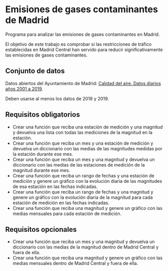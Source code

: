 # Emisiones de gases contaminantes de Madrid
Programa para analizar las emisiones de gases contaminantes en Madrid.

El objetivo de este trabajo es comprobar si las restricciones de tráfico establecidas en Madrid Central han servido para reducir significativamente las emisiones de gases contaminantes.

## Conjunto de datos

Datos abiertos del Ayuntamiento de Madrid: <a href="https://datos.madrid.es/portal/site/egob/menuitem.c05c1f754a33a9fbe4b2e4b284f1a5a0/?vgnextoid=aecb88a7e2b73410VgnVCM2000000c205a0aRCRD&amp;vgnextchannel=374512b9ace9f310VgnVCM100000171f5a0aRCRD&amp;vgnextfmt=default" target="_blank">Calidad del aire. Datos diarios años 2001 a 2019</a>.

Deben usarse al menos los datos de 2018 y 2019.

## Requisitos obligatorios

- Crear una función que reciba una estación de medición y una magnitud y devuelva una lista con todas las mediciones de la magnitud en la estación.
- Crear una función que reciba un mes y una estación de medición y devuelva un diccionario con las medias de las magnitudes medidas por la estación durante ese mes.
- Crear una función que reciba un mes y una magnitud y devuelva un diccionario con las medias de las estaciones de medición de la magnitud durante ese mes.
- Crear una función que reciba un rango de fechas y una estación de medición y genere un gráfico con la evolución diaria de las magnitudes de esa estación en las fechas indicadas.
- Crear una función que reciba un rango de fechas y una magnitud y genere un gráfico con la evolución diaria de la magnitud para cada estación de medición en las fechas indicadas.
- Crear una función que reciba una magnitud y genere un gráfico con las medias mensuales para cada estación de medición.

## Requisitos opcionales

- Crear una función que reciba un mes y una magnitud y devuelva un diccionario con las medias de la magnitud dentro de Madrid Central y fuera de ella.
- Crear una función que reciba una magnitud y genere un gráfico con las medias mensuales dentro de Madrid Central y fuera de ella.